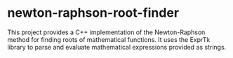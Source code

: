 # newton-raphson-root-finder
This project provides a C++ implementation of the Newton-Raphson method for finding roots of mathematical functions. It uses the ExprTk library to parse and evaluate mathematical expressions provided as strings.
